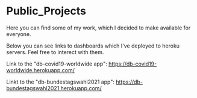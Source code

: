 # Public_Projects
Here you can find some of my work, which I decided to make available for everyone.

Below you can see links to dashboards which I've deployed to heroku servers. Feel free to interect with them.

Link to the "db-covid19-worldwide app": https://db-covid19-worldwide.herokuapp.com/

Linkt to the "db-bundestagswahl2021 app": https://db-bundestagswahl2021.herokuapp.com/
